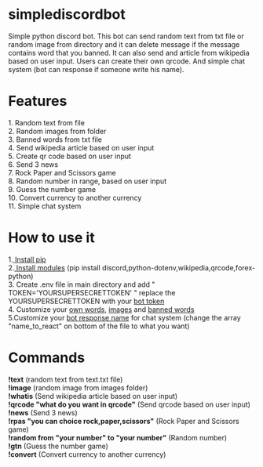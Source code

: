 # simplediscordbot
Simple python discord bot. This bot can send random text from txt file or random image from directory and it can delete message if the message contains word that you banned. It can also send and article from wikipedia based on user input. Users can create their own qrcode. And simple chat system (bot can response if someone write his name).

<h1>Features</h1>
1. Random text from file <br>
2. Random images from folder <br>
3. Banned words from txt file <br>
4. Send wikipedia article based on user input <br>
5. Create qr code based on user input<br>
6. Send 3 news<br>
7. Rock Paper and Scissors game<br>
8. Random number in range, based on user input<br>
9. Guess the number game<br>
10. Convert currency to another currency<br>
11. Simple chat system 
 
<h1>How to use it </h1>
1.<a href="https://www.geeksforgeeks.org/how-to-install-pip-on-windows/"> Install pip</a><br>
2.<a href="https://www.geeksforgeeks.org/how-to-install-a-python-module/"> Install modules</a> (pip install discord,python-dotenv,wikipedia,qrcode,forex-python)<br>
3. Create .env file in main directory and add " TOKEN='YOURSUPERSECRETTOKEN' " replace the YOURSUPERSECRETTOKEN with your <a href="https://www.writebots.com/discord-bot-token/" >bot token</a> <br>
4. Customize your <a href="https://github.com/Anonym-Guy/simplediscordbot/blob/main/text/text.txt">own words</a>, <a href="https://github.com/Anonym-Guy/simplediscordbot/tree/main/images">images</a> and <a href="https://github.com/Anonym-Guy/simplediscordbot/tree/main/ban%20words">banned words</a><br>
5.Customize your <a href="https://github.com/Anonym-Guy/simplediscordbot/blob/main/bot.py">bot response name</a> for chat system (change the array "name_to_react" on bottom of the file to what you want)

<h1>Commands</h1>
<b>!text</b> (random text from text.txt file) <br>
<b>!image</b> (random image from images folder) <br>
<b>!whatis</b> (Send wikipedia article based on user input) <br>
<b>!qrcode "what do you want in qrcode"</b> (Send qrcode based on user input) <br>
<b>!news</b> (Send 3 news) <br>
<b>!rpas "you can choice rock,paper,scissors"</b> (Rock Paper and Scissors game) <br>
<b>!random from "your number" to "your number"</b> (Random number) <br>
<b>!gtn</b> (Guess the number game) <br>
<b>!convert</b> (Convert currency to another currency)<br>
